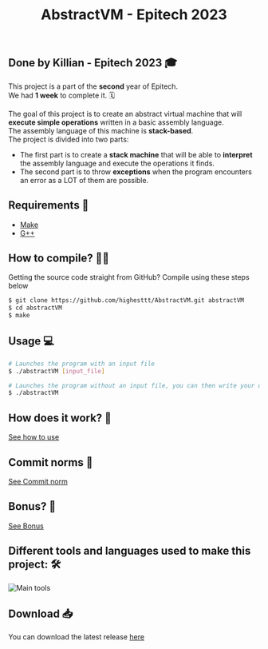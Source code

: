 <h1 align="center">
AbstractVM - Epitech 2023
</h1>

</br>


## Done by Killian - Epitech 2023 🎓

This project is a part of the **second** year of Epitech. <br>
We had **1 week** to complete it. 🗓️ <br>

The goal of this project is to create an abstract virtual machine that will **execute simple operations** written in a basic assembly language. <br>
The assembly language of this machine is **stack-based**. <br>
The project is divided into two parts: <br>
- The first part is to create a **stack machine** that will be able to **interpret** the assembly language and execute the operations it finds. <br>
- The second part is to throw **exceptions** when the program encounters an error as a LOT of them are possible. <br>

## Requirements 📝

- [Make](https://www.gnu.org/software/make/)
- [G++](https://gcc.gnu.org/)

## How to compile? 🧑‍💻

Getting the source code straight from GitHub? Compile using these steps below

```bash
$ git clone https://github.com/highesttt/AbstractVM.git abstractVM
$ cd abstractVM
$ make
```

## Usage 💻
```bash
# Launches the program with an input file
$ ./abstractVM [input_file]

# Launches the program without an input file, you can then write your own instructions in the terminal
$ ./abstractVM
```

## How does it work? 🤔
[See how to use](doc/USAGE.md)

## Commit norms 📝
[See Commit norm](doc/COMMIT.md)

## Bonus? 🎁
[See Bonus](doc/BONUS.md)

## Different tools and languages used to make this project: 🛠️

![Main tools](https://skillicons.dev/icons?i=cpp,vscode,github,md&perline=9)

## Download 📥

You can download the latest release [here](https://github.com/highesttt/AbstractVM/releases/latest)
